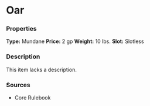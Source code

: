 ﻿---
Title: "Oar"
Type: "Mundane"
Price: "2 gp"
Weight: "10 lbs."
Slot: "Slotless"
Description: |
  "_This item lacks a description._"
Sources: "['Core Rulebook']"
---

# Oar

### Properties

**Type:** Mundane **Price:** 2 gp **Weight:** 10 lbs. **Slot:** Slotless

### Description

This item lacks a description.

### Sources

* Core Rulebook